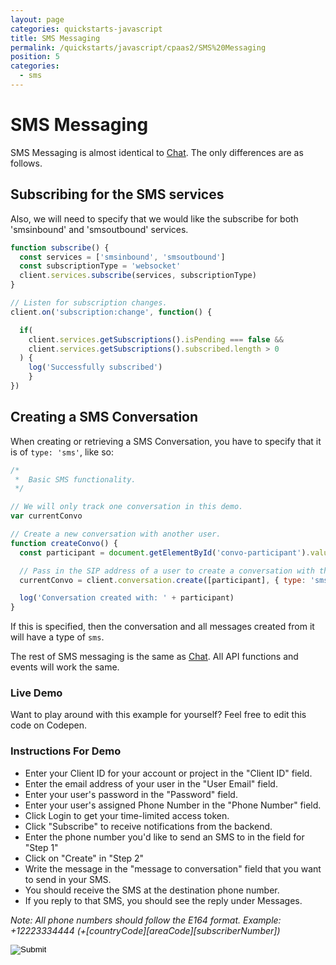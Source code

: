 ```yaml
---
layout: page
categories: quickstarts-javascript
title: SMS Messaging
permalink: /quickstarts/javascript/cpaas2/SMS%20Messaging
position: 5
categories:
  - sms
---
```


# SMS Messaging

SMS Messaging is almost identical to [Chat](Chat). The only differences are as follows.

## Subscribing for the SMS services

Also, we will need to specify that we would like the subscribe for both 'smsinbound' and 'smsoutbound' services.

```javascript
function subscribe() {
  const services = ['smsinbound', 'smsoutbound']
  const subscriptionType = 'websocket'
  client.services.subscribe(services, subscriptionType)
}

// Listen for subscription changes.
client.on('subscription:change', function() {

  if(
    client.services.getSubscriptions().isPending === false && 
    client.services.getSubscriptions().subscribed.length > 0
  ) {
    log('Successfully subscribed')
    }
})
```

## Creating a SMS Conversation

When creating or retrieving a SMS Conversation, you have to specify that it is of `type: 'sms'`, like so:

```javascript
/*
 *  Basic SMS functionality.
 */

// We will only track one conversation in this demo.
var currentConvo

// Create a new conversation with another user.
function createConvo() {
  const participant = document.getElementById('convo-participant').value

  // Pass in the SIP address of a user to create a conversation with them.
  currentConvo = client.conversation.create([participant], { type: 'sms' })

  log('Conversation created with: ' + participant)
}
```

If this is specified, then the conversation and all messages created from it will have a type of `sms`.

The rest of SMS messaging is the same as [Chat](Chat). All API functions and events will work the same.

### Live Demo

Want to play around with this example for yourself? Feel free to edit this code on Codepen.

### Instructions For Demo
* Enter your Client ID for your account or project in the "Client ID" field.
* Enter the email address of your user in the "User Email" field.
* Enter your user's password in the "Password" field.
* Enter your user's assigned Phone Number in the "Phone Number" field.
* Click Login to get your time-limited access token.
* Click "Subscribe" to receive notifications from the backend.
* Enter the phone number you'd like to send an SMS to in the field for "Step 1"
* Click on "Create" in "Step 2"
* Write the message in the "message to conversation" field that you want to send in your SMS.
* You should receive the SMS at the destination phone number.
* If you reply to that SMS, you should see the reply under Messages.

*Note: All phone numbers should follow the E164 format. Example: +12223334444 (+[countryCode][areaCode][subscriberNumber])*



<form action="https://codepen.io/pen/define" method="POST" target="_blank" class="codepen-form"><input type="hidden" name="data" value=' {&quot;js&quot;:&quot;/**\n * Javascript SDK Basic SMS Demo\n */\n\nfunction subscribe() {\n  const services = [&apos;smsinbound&apos;, &apos;smsoutbound&apos;]\n  const subscriptionType = &apos;websocket&apos;\n  client.services.subscribe(services, subscriptionType)\n}\n\n// Listen for subscription changes.\nclient.on(&apos;subscription:change&apos;, function() {\n\n  if(\n    client.services.getSubscriptions().isPending === false && \n    client.services.getSubscriptions().subscribed.length > 0\n  ) {\n    log(&apos;Successfully subscribed&apos;)\n    }\n})\n\n/*\n *  Basic SMS functionality.\n */\n\n// We will only track one conversation in this demo.\nvar currentConvo\n\n// Create a new conversation with another user.\nfunction createConvo() {\n  const participant = document.getElementById(&apos;convo-participant&apos;).value\n\n  // Pass in the SIP address of a user to create a conversation with them.\n  currentConvo = client.conversation.create([participant], { type: &apos;sms&apos; })\n\n  log(&apos;Conversation created with: &apos; + participant)\n}\n\n/**\n * Creates a form body from an dictionary\n */\nconst cpaasAuthUrl = &apos;https://$KANDYFQDN$/cpaas/auth/v1/token&apos;\n\nfunction createFormBody(paramsObject) {\n  const keyValuePairs = Object.entries(paramsObject).map(\n    ([key, value]) => encodeURIComponent(key) + &apos;=&apos; + encodeURIComponent(value)\n  )\n  return keyValuePairs.join(&apos;&&apos;)\n}\n/**\n * Gets the tokens necessary for authentication to $KANDY$\n */\nasync function getTokens({ clientId, username, password }) {\n  const formBody = createFormBody({\n    client_id: clientId,\n    username,\n    password,\n    grant_type: &apos;password&apos;,\n    scope: &apos;openid&apos;\n  })\n  // POST a request to create a new authentication access token.\n  const fetchResult = await fetch(cpaasAuthUrl, {\n    method: &apos;POST&apos;,\n    headers: {\n      &apos;Content-Type&apos;: &apos;application/x-www-form-urlencoded&apos;\n    },\n    body: formBody\n  })\n  // Parse the result of the fetch as a JSON format.\n  const data = await fetchResult.json()\n  return { accessToken: data.access_token, idToken: data.id_token }\n}\nasync function login() {\n  const smsFrom = document.getElementById(&apos;sms-number-from&apos;).value\n  const clientId = document.getElementById(&apos;clientId&apos;).value\n  const userEmail = document.getElementById(&apos;userEmail&apos;).value\n  const password = document.getElementById(&apos;password&apos;).value\n  try {\n    client.updateConfig({messaging: { smsFrom }})\n    const tokens = await getTokens({ clientId, username: userEmail, password })\n    client.setTokens(tokens)\n    log(&apos;Successfully logged in as &apos; + userEmail)\n  } catch (error) {\n    log(&apos;Error: Failed to get authentication tokens. Error: &apos; + error)\n  }\n}\n\nconst client = Kandy.create({\n  subscription: {\n    expires: 3600\n  },\n  // Required: Server connection configs.\n  authentication: {\n    server: {\n      base: &apos;$KANDYFQDN$&apos;\n    },\n    clientCorrelator: &apos;sampleCorrelator&apos;\n  }\n})\n\n// Utility function for appending messages to the message div.\nfunction log(message) {\n  // Wrap message in textNode to guarantee that it is a string\n  // https://stackoverflow.com/questions/476821/is-a-dom-text-node-guaranteed-to-not-be-interpreted-as-html\n  const textNode = document.createTextNode(message)\n  const divContainer = document.createElement(&apos;div&apos;)\n  divContainer.appendChild(textNode)\n  document.getElementById(&apos;messages&apos;).appendChild(divContainer)\n}\n\n// Create and send a message to the current conversation.\nfunction sendMessage() {\n  if (!currentConvo) {\n    log(&apos;No current conversation to send message to.&apos;)\n    return\n  }\n\n  var text = document.getElementById(&apos;message-text&apos;).value\n\n  // Create the message object, passing in the text for the message.\n  var message = currentConvo.createMessage(text)\n\n  // Send the message!\n  message.send()\n}\n\n/*\n * Listen for new messages sent or received.\n * This event occurs when a new message is added to a conversation.\n */\nclient.on(&apos;messages:change&apos;, function(convo) {\n  const destination = convo.destination[0]\n  log(&apos;New message in conversation with &apos; + destination)\n\n  if (!currentConvo && [&apos;im&apos;, &apos;chat&apos;, &apos;sms&apos;].includes(convo.type)) {\n    currentConvo = client.conversation.get(destination, { type: convo.type })\n  }\n\n  // If the message is in the current conversation, render it.\n  if (currentConvo.destination[0] === destination) {\n    renderLatestMessage(client.conversation.get(currentConvo.destination, { type: convo.type }))\n  }\n})\n\n// Display the latest message in the provided conversation.\nfunction renderLatestMessage(convo) {\n  // Retrieve the latest message from the conversation.\n  var messages = convo.getMessages()\n  var message = messages[messages.length - 1]\n\n  // Construct the text of the message.\n  var text = message.sender + &apos;: &apos; + message.parts[0].text\n\n  // Display the message.\n  var convoDiv = document.getElementById(&apos;convo-messages&apos;)\n  convoDiv.innerHTML += &apos;<div>&apos; + text + &apos;</div>&apos;\n}\n\n/*\n * Listen for a change in the list of conversations.\n * In our case, it will occur when we receive a message from a user that\n * we do not have a conversation created with.\n */\nclient.on(&apos;conversations:change&apos;, function(convos) {\n  log(&apos;New conversation&apos;)\n\n  // If we don&apos;t have a current conversation, assign the new one and render it.\n  if (!currentConvo && convos.length !== 0) {\n    currentConvo = client.conversation.get(convos[0].destination, { type: convos[0].type })\n    renderLatestMessage(currentConvo)\n  }\n})\n\n&quot;,&quot;html&quot;:&quot;<fieldset>\n    <legend>Authenticate using your account information</legend>\n    Client ID: <input type=&apos;text&apos; id=&apos;clientId&apos;/>\n    User Email: <input type=&apos;text&apos; id=&apos;userEmail&apos;/>\n    Password: <input type=&apos;password&apos; id=&apos;password&apos;/>\n    Phone Number: <input type=&apos;text&apos; id=&apos;sms-number-from&apos; />\n    <input type=&apos;button&apos; value=&apos;Login&apos; onclick=&apos;login();&apos; />\n</fieldset>\n<fieldset>\n  <legend>Subscribe to Chat Service on Websocket Channel</legend>\n  <input type=&apos;button&apos; value=&apos;subscribe&apos; onclick=&apos;subscribe();&apos; />\n</fieldset>\n\n<fieldset>\n  <legend>Conversations</legend>\n\n  Step 1: Enter their phone number in E164 format:\n  <input type=&apos;text&apos; id=&apos;convo-participant&apos; />\n  <br/>\n  <sub><i>example:</i></sub>\n  <br/>\n  <sub><i>Phone Number: +12223334444 (+[countryCode][areaCode][subscriberNumber])</i></sub>\n\n  <br/><br/>\n\n  Step 2: Create!\n  <input type=&apos;button&apos; value=&apos;Create&apos; onclick=&apos;createConvo();&apos; />\n  <br/><hr>\n\n  <input type=&apos;button&apos; value=&apos;Send&apos; onclick=&apos;sendMessage();&apos; />\n  message to conversation:\n  <input type=&apos;text&apos; placeholder=&apos;Test message&apos; id=&apos;message-text&apos; />\n\n</fieldset>\n\n<fieldset>\n  <legend>Messages</legend>\n  <div id=&apos;convo-messages&apos;></div>\n</fieldset>\n\n<div id=\&quot;messages\&quot;> </div>\n\n&quot;,&quot;css&quot;:&quot;&quot;,&quot;title&quot;:&quot;Javascript SDK Basic SMS Demo&quot;,&quot;editors&quot;:&quot;101&quot;,&quot;js_external&quot;:&quot;https://raw.githubusercontent.com/Kandy-IO/kandy-cpaas-js-sdk/53926/dist/kandy.cpaas2.js&quot;} '><input type="image" src="../../../assets/resources/TryItOn-CodePen.png"></form>